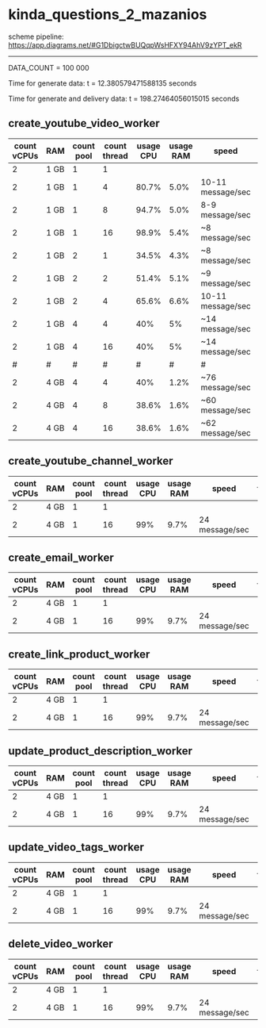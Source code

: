 # kinda_questions_2_mazanios

scheme pipeline: https://app.diagrams.net/#G1DbigctwBUQqpWsHFXY94AhV9zYPT_ekR

------------------------------------------------------------------------------------------------------------------
                                                                                        
                                                                                        
DATA_COUNT = 100 000

Time for generate data: t = 12.380579471588135 seconds

Time for generate and delivery data: t = 198.27464056015015 seconds

## create_youtube_video_worker
count vCPUs | RAM | count pool | count thread | usage CPU | usage RAM | speed | time 
--- | --- | --- | --- | --- | --- | --- | ---
| 2 | 1 GB | 1 | 1 |  | | | 
| 2 | 1 GB | 1 | 4 | 80.7% | 5.0% | 10-11 message/sec| ~2 hour
| 2 | 1 GB | 1 | 8 | 94.7% | 5.0% | 8-9 message/sec | ~2.2 hour
| 2 | 1 GB | 1 | 16 | 98.9% | 5.4% | ~8 message/sec | ~2.2 hour
| 2 | 1 GB | 2 | 1 | 34.5% | 4.3% | ~8 message/sec | ~2.2 hour
| 2 | 1 GB | 2 | 2 | 51.4% | 5.1% | ~9 message/sec | ~2.2 hour
| 2 | 1 GB | 2 | 4 | 65.6% | 6.6% | 10-11 message/sec | 2 hour
| 2 | 1 GB | 4 | 4 | 40% | 5% | ~14 message/sec | ~1.8 hour
| 2 | 1 GB | 4 | 16 | 40% | 5% | ~14 message/sec | ~1.8 hour
|#|#|#|#|#|#|#|#
| 2 | 4 GB | 4 | 4 | 40% | 1.2% | ~76 message/sec | ~0.4 hour
| 2 | 4 GB | 4 | 8 | 38.6% | 1.6% | ~60 message/sec | ~0.4 hour
| 2 | 4 GB | 4 | 16 | 38.6% | 1.6% | ~62 message/sec | ~0.4 hour

## create_youtube_channel_worker
count vCPUs | RAM | count pool | count thread | usage CPU | usage RAM | speed | time 
--- | --- | --- | --- | --- | --- | --- | ---
| 2 | 4 GB | 1 | 1
| 2 | 4 GB | 1 | 16 | 99% | 9.7% | 24 message/sec | 

## create_email_worker
count vCPUs | RAM | count pool | count thread | usage CPU | usage RAM | speed | time 
--- | --- | --- | --- | --- | --- | --- | ---
| 2 | 4 GB | 1 | 1
| 2 | 4 GB | 1 | 16 | 99% | 9.7% | 24 message/sec | 

## create_link_product_worker
count vCPUs | RAM | count pool | count thread | usage CPU | usage RAM | speed | time 
--- | --- | --- | --- | --- | --- | --- | ---
| 2 | 4 GB | 1 | 1
| 2 | 4 GB | 1 | 16 | 99% | 9.7% | 24 message/sec | 

## update_product_description_worker
count vCPUs | RAM | count pool | count thread | usage CPU | usage RAM | speed | time 
--- | --- | --- | --- | --- | --- | --- | ---
| 2 | 4 GB | 1 | 1
| 2 | 4 GB | 1 | 16 | 99% | 9.7% | 24 message/sec | 

## update_video_tags_worker
count vCPUs | RAM | count pool | count thread | usage CPU | usage RAM | speed | time 
--- | --- | --- | --- | --- | --- | --- | ---
| 2 | 4 GB | 1 | 1
| 2 | 4 GB | 1 | 16 | 99% | 9.7% | 24 message/sec | 

## delete_video_worker
count vCPUs | RAM | count pool | count thread | usage CPU | usage RAM | speed | time 
--- | --- | --- | --- | --- | --- | --- | ---
| 2 | 4 GB | 1 | 1
| 2 | 4 GB | 1 | 16 | 99% | 9.7% | 24 message/sec | 

